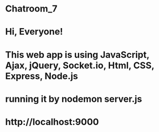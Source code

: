 # Chatroom_7

# Hi, Everyone!
# This web app is using JavaScript, Ajax, jQuery, Socket.io, Html, CSS, Express, Node.js
# running it by nodemon server.js
# http://localhost:9000
